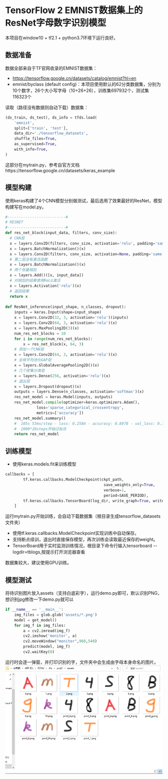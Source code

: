 # TensorFlow 2 EMNIST数据集上的ResNet字母数字识别模型
本项目在window10 + tf2.1 + python3.7环境下运行良好。

## 数据准备

数据全部来自于TF官网收录的EMNIST数据集：
- https://tensorflow.google.cn/datasets/catalog/emnist?hl=en
- emnist/byclass (default config)：本项目使用默认的62分类数据集，分别为10个数字，26个大小写字母（10+26+26），训练集697932个，测试集116323个

读取（路径没有数据则自动下载）数据集：
```python
(ds_train, ds_test), ds_info = tfds.load(
    'emnist',
    split=['train', 'test'],
    data_dir='./tensorflow_datasets',
    shuffle_files=True,
    as_supervised=True,
    with_info=True,
) 
```
这部分在mytrain.py，参考自官方文档https://tensorflow.google.cn/datasets/keras_example


## 模型构建

使用keras构建了4个CNN模型分别做测试，最后选用了效果最好的ResNet，模型构建写在model.py。


```python
#--------------------------#
# RESNET
#--------------------------#
def res_net_block(input_data, filters, conv_size):
  # CNN层
  x = layers.Conv2D(filters, conv_size, activation='relu', padding='same')(input_data)
  x = layers.BatchNormalization()(x)
  x = layers.Conv2D(filters, conv_size, activation=None, padding='same')(x)
  # 第二层没有激活函数
  x = layers.BatchNormalization()(x)
  # 两个张量相加
  x = layers.Add()([x, input_data])
  # 对相加的结果使用ReLU激活
  x = layers.Activation('relu')(x)
  # 返回结果
  return x

def ResNet_inference(input_shape, n_classes, dropout):
    inputs = keras.Input(shape=input_shape)
    x = layers.Conv2D(32, 3, activation='relu')(inputs)
    x = layers.Conv2D(64, 3, activation='relu')(x)
    x = layers.MaxPooling2D(3)(x)
    num_res_net_blocks = 10
    for i in range(num_res_net_blocks):
        x = res_net_block(x, 64, 3)
    # 添加一个CNN层
    x = layers.Conv2D(64, 3, activation='relu')(x)
    # 全局平均池化GAP层
    x = layers.GlobalAveragePooling2D()(x)
    # 几个密集分类层
    x = layers.Dense(256, activation='relu')(x)
    # 退出层
    x = layers.Dropout(dropout)(x)
    outputs = layers.Dense(n_classes, activation='softmax')(x)
    res_net_model = keras.Model(inputs, outputs)
    res_net_model.compile(optimizer=keras.optimizers.Adam(),
              loss='sparse_categorical_crossentropy',
              metrics=['accuracy'])
    res_net_model.summary()
    #  105s 53ms/step - loss: 0.2584 - accuracy: 0.8978 - val_loss: 0.3838 - val_accuracy: 0.8743
    #  2000*20steps开始过拟合
    return res_net_model
```



## 训练模型

- 使用keras.models.fit来训练模型
```python
callbacks = [
        tf.keras.callbacks.ModelCheckpoint(ckpt_path,
                                            save_weights_only=True,
                                            verbose=1,
                                            period=SAVE_PERIOD),
        tf.keras.callbacks.TensorBoard(log_dir, write_graph=True, write_images=True)
    ]
```

运行mytrain.py开始训练，会自动下载数据集（根目录生成tensorflow_datasets文件夹）

- 使用tf.keras.callbacks.ModelCheckpoint实现训练中自动保存。
- 支持断点续训，退出时直接保存模型，再次训练会读取最近保存的weight。
- TensorBoard用于实时监测训练情况，根目录下命令行输入tensorboard --logdir=tblogs,按提示打开浏览器查看

数据集较大，建议使用GPU训练。


## 模型测试
将待识别图片放入assets（支持白底彩字），运行demo.py即可，默认识别PNG，想识别jpg修改一下demo.py就可以
```python
if __name__ == '__main__':
    img_files = glob.glob('assets/*.png')
    model = get_model()
    for img_f in img_files:
        a = cv2.imread(img_f)
        cv2.imshow('monitor', a)
        cv2.moveWindow("monitor",960,540)
        predict(model, img_f)
        cv2.waitKey(0)
```
运行时会逐一弹窗，并打印识别的字，文件夹中会生成由字母本身命名的图片。
![Image text](https://github.com/JiJiFlyer/tf2_emnist_test/blob/master/imgs/demo.png)
